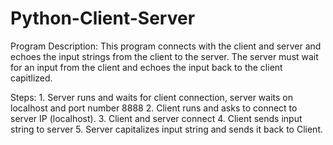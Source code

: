 # Python-Client-Server
Program Description: This program connects with the client and server and echoes the input strings from the client to the server.
                     The server must wait for an input from the client and echoes the input back to the client capitlized. 
                     
Steps: 1. Server runs and waits for client connection, server waits on localhost and port number 8888
       2. Client runs and asks to connect to server IP (localhost).
       3. Client and server connect
       4. Client sends input string to server
       5. Server capitalizes input string and sends it back to Client.
